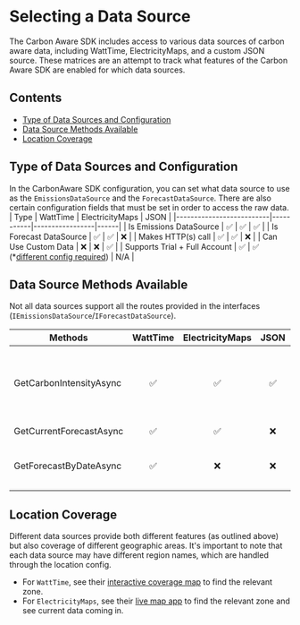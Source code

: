# Selecting a Data Source

The Carbon Aware SDK includes access to various data sources of carbon aware data, including WattTime, ElectricityMaps, and a custom JSON source. These matrices are an attempt to track what features of the Carbon Aware SDK are enabled for which data sources.

## Contents

- [Type of Data Sources and Configuration](#type-of-data-sources-and-configuration)
- [Data Source Methods Available](#data-source-methods-available)
- [Location Coverage](#location-coverage)

## Type of Data Sources and Configuration

In the CarbonAware SDK configuration, you can set what data source to use as the `EmissionsDataSource` and the `ForecastDataSource`. There are also certain configuration fields that must be set in order to access the raw data.
| Type | WattTime  | ElectricityMaps | JSON |
|--------------------------|-----------|-----------------|------|
| Is Emissions DataSource | &#9989; | &#9989; | &#9989; |
| Is Forecast DataSource | &#9989;  | &#9989; | &#10060; |
| Makes HTTP(s) call | &#9989;  | &#9989; | &#10060; |
| Can Use Custom Data | &#10060;  | &#10060; | &#9989; |
| Supports Trial + Full Account | &#9989;  | &#9989; (*[different config required](./configuration.md#electricitymaps-configuration)) | N/A |

## Data Source Methods Available

Not all data sources support all the routes provided in the interfaces (`IEmissionsDataSource`/`IForecastDataSource`).

| Methods | WattTime  | ElectricityMaps | JSON | CLI Usage | Web Api Usage | SDK Usage
|--------------|:-----------:|:-----------------:|:------:|:-:|:-:|:-:|
| GetCarbonIntensityAsync | &#9989;  | &#9989; | &#9989; |`emissions`|`emissions/bylocation` or `emissions/bylocations` or `emissions/bylocations/best` or `emissions/average-carbon-intensity` or `average-carbon-intensity/batch`|`GetEmissionsDataAsync(...)` or `GetBestEmissionsDataAsync(...)` or `GetAverageCarbonIntensityDataAsync(...)`|
| GetCurrentForecastAsync | &#9989;  | &#9989; | &#10060; |`emissions-forecasts`|`forecasts/current`|`GetCurrentForecastAsync(...)`|
| GetForecastByDateAsync | &#9989;  | &#10060; | &#10060; |`emissions-forecasts --requested-at`|`forecasts/batch` with `requestedAt` field|`GetForecastByDateAsync(...)`|

## Location Coverage

Different data sources provide both different features (as outlined above) but also coverage of different geographic areas. It's important to note that each data source may have different region names, which are handled through the location config.

- For `WattTime`, see their [interactive coverage map](https://www.watttime.org/explorer) to find the relevant zone.
- For `ElectricityMaps`, see their [live map app](https://app.electricitymaps.com/map?utm_source=electricitymaps.com&utm_medium=website&utm_campaign=banner) to find the relevant zone and see current data coming in.
